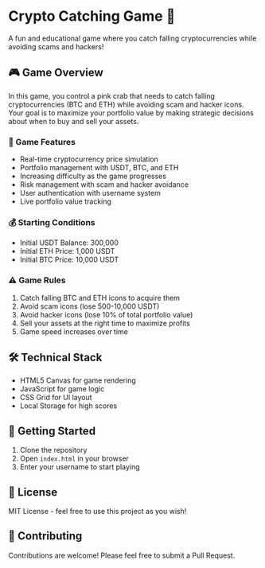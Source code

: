 # Crypto Catching Game 🦀

A fun and educational game where you catch falling cryptocurrencies while avoiding scams and hackers!

## 🎮 Game Overview

In this game, you control a pink crab that needs to catch falling cryptocurrencies (BTC and ETH) while avoiding scam and hacker icons. Your goal is to maximize your portfolio value by making strategic decisions about when to buy and sell your assets.

### 🎯 Game Features

- Real-time cryptocurrency price simulation
- Portfolio management with USDT, BTC, and ETH
- Increasing difficulty as the game progresses
- Risk management with scam and hacker avoidance
- User authentication with username system
- Live portfolio value tracking

### 💰 Starting Conditions

- Initial USDT Balance: 300,000
- Initial ETH Price: 1,000 USDT
- Initial BTC Price: 10,000 USDT

### ⚠️ Game Rules

1. Catch falling BTC and ETH icons to acquire them
2. Avoid scam icons (lose 500-10,000 USDT)
3. Avoid hacker icons (lose 10% of total portfolio value)
4. Sell your assets at the right time to maximize profits
5. Game speed increases over time

## 🛠️ Technical Stack

- HTML5 Canvas for game rendering
- JavaScript for game logic
- CSS Grid for UI layout
- Local Storage for high scores

## 🚀 Getting Started

1. Clone the repository
2. Open `index.html` in your browser
3. Enter your username to start playing

## 📝 License

MIT License - feel free to use this project as you wish!

## 🤝 Contributing

Contributions are welcome! Please feel free to submit a Pull Request. 